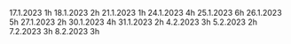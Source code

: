 17.1.2023 1h
18.1.2023 2h
21.1.2023 1h
24.1.2023 4h
25.1.2023 6h
26.1.2023 5h
27.1.2023 2h
30.1.2023 4h
31.1.2023 2h
4.2.2023 3h
5.2.2023 2h
7.2.2023 3h
8.2.2023 3h